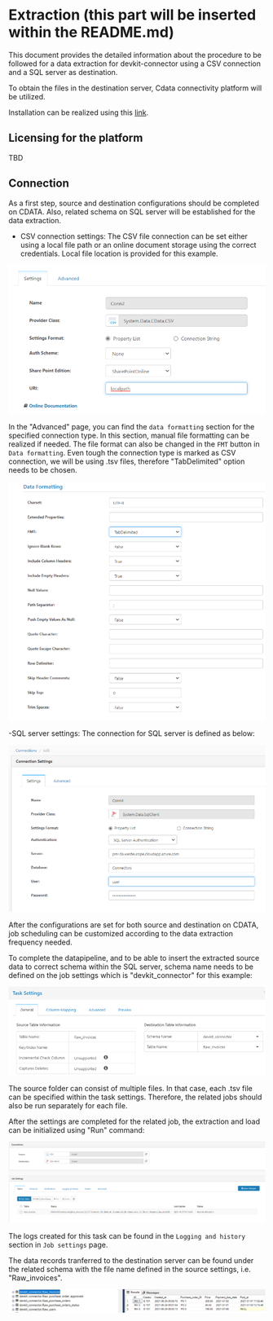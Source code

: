 # Extraction (this part will be inserted within the README.md)

This document provides the detailed information about the procedure to be followed for a data extraction for devkit-connector using a CSV connection and a SQL server as destination.

To obtain the files in the destination server, Cdata connectivity platform will be utilized.

Installation can be realized using this [link](https://www.cdata.com/sync/download/).

## Licensing for the platform

TBD

## Connection

As a first step, source and destination configurations should be completed on CDATA. Also, related schema on SQL server will be established for the data extraction.

- CSV connection settings:
The CSV file connection can be set either using a local file path or an online document storage using the correct credentials. Local file location is provided for this example.

![csvpath](images/csvfile.png)

In the "Advanced" page, you can find the `data formatting` section for the specified connection type. In this section, manual file formatting can be realized if needed. The file format can also be changed in the `FMT` button in `Data formatting`. Even tough the connection type is marked as CSV connection, we will be using .tsv files, therefore "TabDelimited" option needs to be chosen.

![dataformatting](images/dataform.png)

-SQL server settings:
The connection for SQL server is defined as below:

![sqlserver](images/sqlconnection.png)

After the configurations are set for both source and destination on CDATA, job scheduling can be customized according to the data extraction frequency needed.

To complete the datapipeline, and to be able to insert the extracted source data to correct schema within the SQL server, schema name needs to be defined on the job settings which is "devkit_connector" for this example:

![jobs3](images/jobs3.png)

The source folder can consist of multiple files. In that case, each .tsv file can be specified within the task settings. Therefore, the related jobs should also be run separately for each file.

After the settings are completed for the related job, the extraction and load can be initialized using "Run" command:

![jobrun](images/jobrun.png)

The logs created for this task can be found in the `Logging and history` section in `Job settings` page.

The data records tranferred to the destination server can be found under the related schema with the file name defined in the source settings, i.e. "Raw_invoices".

![sqloutput](images/sqlserveroutput.png)
